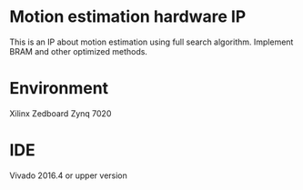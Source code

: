 # Motion estimation hardware IP

This is an IP about motion estimation using full search algorithm. Implement BRAM and other optimized methods.

# Environment
Xilinx Zedboard Zynq 7020 

# IDE

Vivado 2016.4 or upper version